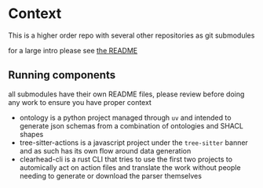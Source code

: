 # Context
This is a higher order repo with several other repositories as git submodules

for a large intro please see [the README](./README.md) 

## Running components
all submodules have their own README files, please review before doing any work to ensure you have proper context

- ontology is a python project managed through `uv` and intended to generate json schemas from a combination of ontologies and SHACL shapes
- tree-sitter-actions is a javascript project under the `tree-sitter` banner and as such has its own flow around data generation
- clearhead-cli is a rust CLI that tries to use the first two projects to automically act on action files and translate the work without people needing to generate or download the parser themselves

